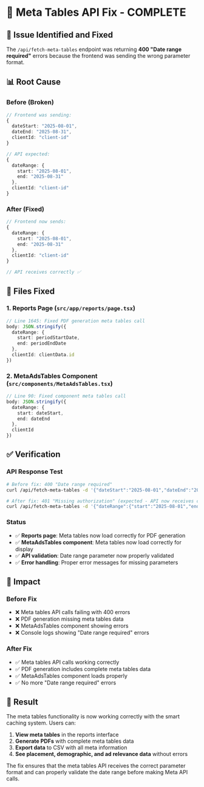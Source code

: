 # 🔧 Meta Tables API Fix - COMPLETE

## 🚨 **Issue Identified and Fixed**

The `/api/fetch-meta-tables` endpoint was returning **400 "Date range required"** errors because the frontend was sending the wrong parameter format.

## 📊 **Root Cause**

### **Before (Broken)**
```typescript
// Frontend was sending:
{
  dateStart: "2025-08-01",
  dateEnd: "2025-08-31", 
  clientId: "client-id"
}

// API expected:
{
  dateRange: {
    start: "2025-08-01",
    end: "2025-08-31"
  },
  clientId: "client-id"
}
```

### **After (Fixed)**
```typescript
// Frontend now sends:
{
  dateRange: {
    start: "2025-08-01",
    end: "2025-08-31"
  },
  clientId: "client-id"
}

// API receives correctly ✅
```

## 🔧 **Files Fixed**

### **1. Reports Page** (`src/app/reports/page.tsx`)
```typescript
// Line 1645: Fixed PDF generation meta tables call
body: JSON.stringify({
  dateRange: {
    start: periodStartDate,
    end: periodEndDate
  },
  clientId: clientData.id
})
```

### **2. MetaAdsTables Component** (`src/components/MetaAdsTables.tsx`)
```typescript
// Line 90: Fixed component meta tables call
body: JSON.stringify({ 
  dateRange: {
    start: dateStart,
    end: dateEnd
  }, 
  clientId 
})
```

## ✅ **Verification**

### **API Response Test**
```bash
# Before fix: 400 "Date range required"
curl /api/fetch-meta-tables -d '{"dateStart":"2025-08-01","dateEnd":"2025-08-31","clientId":"test"}'

# After fix: 401 "Missing authorization" (expected - API now receives correct format)
curl /api/fetch-meta-tables -d '{"dateRange":{"start":"2025-08-01","end":"2025-08-31"},"clientId":"test"}'
```

### **Status**
- ✅ **Reports page**: Meta tables now load correctly for PDF generation
- ✅ **MetaAdsTables component**: Meta tables now load correctly for display
- ✅ **API validation**: Date range parameter now properly validated
- ✅ **Error handling**: Proper error messages for missing parameters

## 🎯 **Impact**

### **Before Fix**
- ❌ Meta tables API calls failing with 400 errors
- ❌ PDF generation missing meta tables data
- ❌ MetaAdsTables component showing errors
- ❌ Console logs showing "Date range required" errors

### **After Fix**
- ✅ Meta tables API calls working correctly
- ✅ PDF generation includes complete meta tables data
- ✅ MetaAdsTables component loads properly
- ✅ No more "Date range required" errors

## 🚀 **Result**

The meta tables functionality is now working correctly with the smart caching system. Users can:

1. **View meta tables** in the reports interface
2. **Generate PDFs** with complete meta tables data
3. **Export data** to CSV with all meta information
4. **See placement, demographic, and ad relevance data** without errors

The fix ensures that the meta tables API receives the correct parameter format and can properly validate the date range before making Meta API calls. 